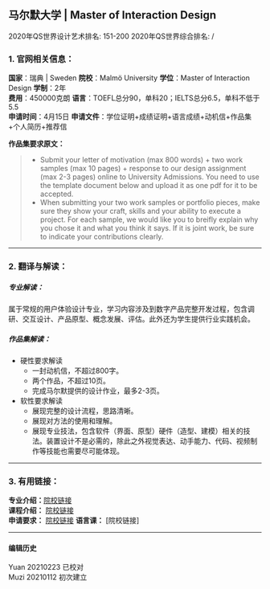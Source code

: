## 马尔默大学 | Master of Interaction Design

2020年QS世界设计艺术排名: 151-200
2020年QS世界综合排名: /  

### 1. 官网相关信息：
**国家**：瑞典 | Sweden
**院校**：Malmö University
**学位**：Master of Interaction Design
**学制**：2年  
**费用**：450000克朗
**语言**：TOEFL总分90，单科20；IELTS总分6.5，单科不低于5.5  
**申请时间**：4月15日
**申请文件**：学位证明+成绩证明+语言成绩+动机信+作品集+个人简历+推荐信

**作品集要求原文：**   

> - Submit your letter of motivation (max 800 words) + two work samples (max 10 pages) + response to our design assignment (max 2-3 pages) online to University Admissions. You need to use the template document below and upload it as one pdf for it to be accepted.
> - When submitting your two work samples or portfolio pieces, make sure they show your craft, skills and your ability to execute a project. For each sample, we would like you to breifly explain why you chose it and what you think it says. If it is joint work, be sure to indicate your contributions clearly.


---

### 2. 翻译与解读：

##### 专业解读：
属于常规的用户体验设计专业，学习内容涉及到数字产品完整开发过程，包含调研、交互设计、产品原型、概念发展、评估。此外还为学生提供行业实践机会。

##### 作品集解读：
- 硬性要求解读
  - 一封动机信，不超过800字。
  - 两个作品，不超过10页。
  - 完成马尔默提供的设计作业，最多2-3页。
- 软性要求解读
  - 展现完整的设计流程，思路清晰。
  - 展现对方法的使用和理解。
  - 展现专业技法，包含软件（界面、原型）硬件（造型、建模）相关的技法。装置设计不是必需的，除此之外视觉表达、动手能力、代码、视频制作等技能也需要尽可能体现。


---


### 3. 有用链接：

**专业介绍：**[院校链接](https://edu.mah.se/en/Program/TAIND)  
**课程介绍：** [院校链接](https://edu.mah.se/en/Program/TAIND?v=13)  
**申请要求：** [院校链接](https://mau.se/en/education/applications-and-admissions/)
**语言课：** [院校链接]

---


#### 编辑历史
Yuan 20210223 已校对  
Muzi 20210112 初次建立
